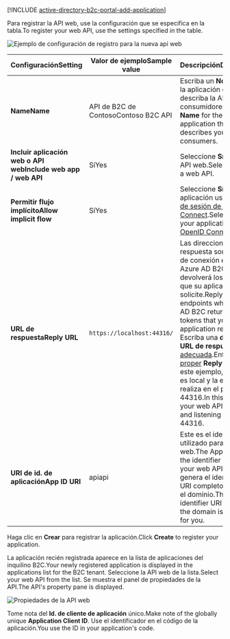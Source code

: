 [!INCLUDE [active-directory-b2c-portal-add-application](active-directory-b2c-portal-add-application.md)]

<span data-ttu-id="1d916-101">Para registrar la API web, use la configuración que se especifica en la tabla.</span><span class="sxs-lookup"><span data-stu-id="1d916-101">To register your web API, use the settings specified in the table.</span></span>

![Ejemplo de configuración de registro para la nueva api web](./media/active-directory-b2c-register-web-api/b2c-new-web-api-settings.png)

| <span data-ttu-id="1d916-103">Configuración</span><span class="sxs-lookup"><span data-stu-id="1d916-103">Setting</span></span>      | <span data-ttu-id="1d916-104">Valor de ejemplo</span><span class="sxs-lookup"><span data-stu-id="1d916-104">Sample value</span></span>  | <span data-ttu-id="1d916-105">Descripción</span><span class="sxs-lookup"><span data-stu-id="1d916-105">Description</span></span>                                        |
| ------------ | ------- | -------------------------------------------------- |
| <span data-ttu-id="1d916-106">**Name**</span><span class="sxs-lookup"><span data-stu-id="1d916-106">**Name**</span></span> | <span data-ttu-id="1d916-107">API de B2C de Contoso</span><span class="sxs-lookup"><span data-stu-id="1d916-107">Contoso B2C API</span></span> | <span data-ttu-id="1d916-108">Escriba un **Nombre** para la aplicación que describa la API a los consumidores.</span><span class="sxs-lookup"><span data-stu-id="1d916-108">Enter a **Name** for the application that describes your API to consumers.</span></span> | 
| <span data-ttu-id="1d916-109">**Incluir aplicación web o API web**</span><span class="sxs-lookup"><span data-stu-id="1d916-109">**Include web app / web API**</span></span> | <span data-ttu-id="1d916-110">Sí</span><span class="sxs-lookup"><span data-stu-id="1d916-110">Yes</span></span> | <span data-ttu-id="1d916-111">Seleccione **Sí** para una API web.</span><span class="sxs-lookup"><span data-stu-id="1d916-111">Select **Yes** for a web API.</span></span> |
| <span data-ttu-id="1d916-112">**Permitir flujo implícito**</span><span class="sxs-lookup"><span data-stu-id="1d916-112">**Allow implicit flow**</span></span> | <span data-ttu-id="1d916-113">Sí</span><span class="sxs-lookup"><span data-stu-id="1d916-113">Yes</span></span> | <span data-ttu-id="1d916-114">Seleccione **Sí** si su aplicación usa el [inicio de sesión de OpenID Connect](../articles/active-directory-b2c/active-directory-b2c-reference-oidc.md).</span><span class="sxs-lookup"><span data-stu-id="1d916-114">Select **Yes** if your application uses [OpenID Connect sign-in](../articles/active-directory-b2c/active-directory-b2c-reference-oidc.md)</span></span> |
| <span data-ttu-id="1d916-115">**URL de respuesta**</span><span class="sxs-lookup"><span data-stu-id="1d916-115">**Reply URL**</span></span> | `https://localhost:44316/` | <span data-ttu-id="1d916-116">Las direcciones URL de respuesta son puntos de conexión en los que Azure AD B2C devolverá los tokens que su aplicación solicite.</span><span class="sxs-lookup"><span data-stu-id="1d916-116">Reply URLs are endpoints where Azure AD B2C returns any tokens that your application requests.</span></span> <span data-ttu-id="1d916-117">Escriba una **dirección URL de respuesta** [adecuada](../articles/active-directory-b2c/active-directory-b2c-app-registration.md#choosing-a-web-app-or-api-reply-url).</span><span class="sxs-lookup"><span data-stu-id="1d916-117">Enter [a proper](../articles/active-directory-b2c/active-directory-b2c-app-registration.md#choosing-a-web-app-or-api-reply-url) **Reply URL**.</span></span> <span data-ttu-id="1d916-118">En este ejemplo, la API web es local y la escucha se realiza en el puerto 44316.</span><span class="sxs-lookup"><span data-stu-id="1d916-118">In this example, your web API is local and listening on port 44316.</span></span> |
| <span data-ttu-id="1d916-119">**URI de id. de aplicación**</span><span class="sxs-lookup"><span data-stu-id="1d916-119">**App ID URI**</span></span> | <span data-ttu-id="1d916-120">api</span><span class="sxs-lookup"><span data-stu-id="1d916-120">api</span></span> | <span data-ttu-id="1d916-121">Este es el identificador utilizado para la API web.</span><span class="sxs-lookup"><span data-stu-id="1d916-121">The App ID URI is the identifier used for your web API.</span></span> <span data-ttu-id="1d916-122">Se genera el identificador URI completo, incluido el dominio.</span><span class="sxs-lookup"><span data-stu-id="1d916-122">The full identifier URI including the domain is generated for you.</span></span> |

<span data-ttu-id="1d916-123">Haga clic en **Crear** para registrar la aplicación.</span><span class="sxs-lookup"><span data-stu-id="1d916-123">Click **Create** to register your application.</span></span>

<span data-ttu-id="1d916-124">La aplicación recién registrada aparece en la lista de aplicaciones del inquilino B2C.</span><span class="sxs-lookup"><span data-stu-id="1d916-124">Your newly registered application is displayed in the applications list for the B2C tenant.</span></span> <span data-ttu-id="1d916-125">Seleccione la API web de la lista.</span><span class="sxs-lookup"><span data-stu-id="1d916-125">Select your web API from the list.</span></span> <span data-ttu-id="1d916-126">Se muestra el panel de propiedades de la API.</span><span class="sxs-lookup"><span data-stu-id="1d916-126">The API's property pane is displayed.</span></span>

![Propiedades de la API web](./media/active-directory-b2c-register-web-api/b2c-web-api-properties.png)

<span data-ttu-id="1d916-128">Tome nota del **Id. de cliente de aplicación** único.</span><span class="sxs-lookup"><span data-stu-id="1d916-128">Make note of the globally unique **Application Client ID**.</span></span> <span data-ttu-id="1d916-129">Use el identificador en el código de la aplicación.</span><span class="sxs-lookup"><span data-stu-id="1d916-129">You use the ID in your application's code.</span></span>